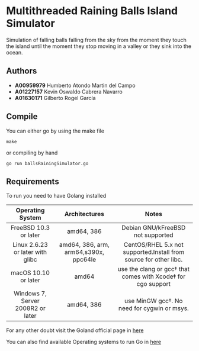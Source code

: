 # Multithreaded Raining Balls Island Simulator
Simulation of falling balls falling from the sky from the moment they touch the island until the moment they stop moving in a valley or they sink into the ocean.

## Authors
- **A00959979** Humberto Atondo Martin del Campo 
- **A01227157** Kevin Oswaldo Cabrera Navarro 
- **A01630171** Gilberto Rogel García 

## Compile 
You can either go by using the make file
````
make
````

or compiling by hand
````
go run ballsRainingSimulator.go
````

## Requirements

To run you need to have Golang installed

|          Operating System         |             Architectures             |                               Notes                               |
|:---------------------------------:|:-------------------------------------:|:-----------------------------------------------------------------:|
|       FreeBSD 10.3 or later       |               amd64, 386              |                 Debian GNU/kFreeBSD not supported                 |
|  Linux 2.6.23 or later with glibc | amd64, 386, arm, arm64,s390x, ppc64le | CentOS/RHEL 5.x not supported.Install from source for other libc. |
|        macOS 10.10 or later       |                 amd64                 |    use the clang or gcc† that comes with Xcode‡ for cgo support   |
| Windows 7, Server 2008R2 or later |               amd64, 386              |            use MinGW gcc†. No need for cygwin or msys.            |

For any other doubt visit the Goland official page in [here](https://golang.org/doc/install)

You can also find available Operating systems to run Go in [here](https://github.com/golang/go/wiki/MinimumRequirements)
